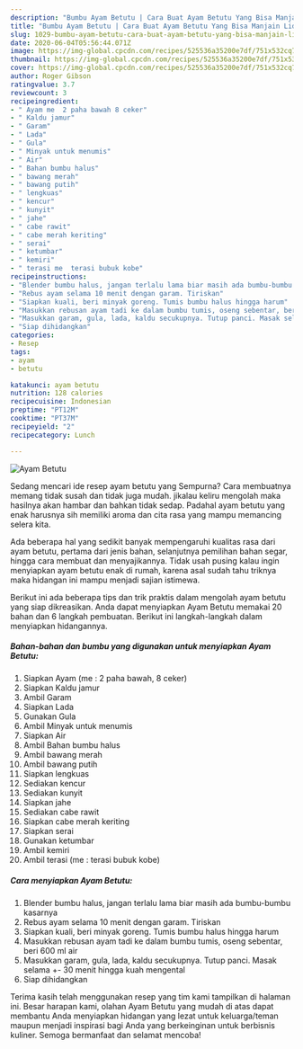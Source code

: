 ```yaml
---
description: "Bumbu Ayam Betutu | Cara Buat Ayam Betutu Yang Bisa Manjain Lidah"
title: "Bumbu Ayam Betutu | Cara Buat Ayam Betutu Yang Bisa Manjain Lidah"
slug: 1029-bumbu-ayam-betutu-cara-buat-ayam-betutu-yang-bisa-manjain-lidah
date: 2020-06-04T05:56:44.071Z
image: https://img-global.cpcdn.com/recipes/525536a35200e7df/751x532cq70/ayam-betutu-foto-resep-utama.jpg
thumbnail: https://img-global.cpcdn.com/recipes/525536a35200e7df/751x532cq70/ayam-betutu-foto-resep-utama.jpg
cover: https://img-global.cpcdn.com/recipes/525536a35200e7df/751x532cq70/ayam-betutu-foto-resep-utama.jpg
author: Roger Gibson
ratingvalue: 3.7
reviewcount: 3
recipeingredient:
- " Ayam me  2 paha bawah 8 ceker"
- " Kaldu jamur"
- " Garam"
- " Lada"
- " Gula"
- " Minyak untuk menumis"
- " Air"
- " Bahan bumbu halus"
- " bawang merah"
- " bawang putih"
- " lengkuas"
- " kencur"
- " kunyit"
- " jahe"
- " cabe rawit"
- " cabe merah keriting"
- " serai"
- " ketumbar"
- " kemiri"
- " terasi me  terasi bubuk kobe"
recipeinstructions:
- "Blender bumbu halus, jangan terlalu lama biar masih ada bumbu-bumbu kasarnya"
- "Rebus ayam selama 10 menit dengan garam. Tiriskan"
- "Siapkan kuali, beri minyak goreng. Tumis bumbu halus hingga harum"
- "Masukkan rebusan ayam tadi ke dalam bumbu tumis, oseng sebentar, beri 600 ml air"
- "Masukkan garam, gula, lada, kaldu secukupnya. Tutup panci. Masak selama +- 30 menit hingga kuah mengental"
- "Siap dihidangkan"
categories:
- Resep
tags:
- ayam
- betutu

katakunci: ayam betutu 
nutrition: 128 calories
recipecuisine: Indonesian
preptime: "PT12M"
cooktime: "PT37M"
recipeyield: "2"
recipecategory: Lunch

---
```



![Ayam Betutu](https://img-global.cpcdn.com/recipes/525536a35200e7df/751x532cq70/ayam-betutu-foto-resep-utama.jpg)

Sedang mencari ide resep ayam betutu yang Sempurna? Cara membuatnya memang tidak susah dan tidak juga mudah. jikalau keliru mengolah maka hasilnya akan hambar dan bahkan tidak sedap. Padahal ayam betutu yang enak harusnya sih memiliki aroma dan cita rasa yang mampu memancing selera kita.

Ada beberapa hal yang sedikit banyak mempengaruhi kualitas rasa dari ayam betutu, pertama dari jenis bahan, selanjutnya pemilihan bahan segar, hingga cara membuat dan menyajikannya. Tidak usah pusing kalau ingin menyiapkan ayam betutu enak di rumah, karena asal sudah tahu triknya maka hidangan ini mampu menjadi sajian istimewa.




Berikut ini ada beberapa tips dan trik praktis dalam mengolah ayam betutu yang siap dikreasikan. Anda dapat menyiapkan Ayam Betutu memakai 20 bahan dan 6 langkah pembuatan. Berikut ini langkah-langkah dalam menyiapkan hidangannya.

<!--inarticleads1-->

##### Bahan-bahan dan bumbu yang digunakan untuk menyiapkan Ayam Betutu:

1. Siapkan  Ayam (me : 2 paha bawah, 8 ceker)
1. Siapkan  Kaldu jamur
1. Ambil  Garam
1. Siapkan  Lada
1. Gunakan  Gula
1. Ambil  Minyak untuk menumis
1. Siapkan  Air
1. Ambil  Bahan bumbu halus
1. Ambil  bawang merah
1. Ambil  bawang putih
1. Siapkan  lengkuas
1. Sediakan  kencur
1. Sediakan  kunyit
1. Siapkan  jahe
1. Sediakan  cabe rawit
1. Siapkan  cabe merah keriting
1. Siapkan  serai
1. Gunakan  ketumbar
1. Ambil  kemiri
1. Ambil  terasi (me : terasi bubuk kobe)




<!--inarticleads2-->

##### Cara menyiapkan Ayam Betutu:

1. Blender bumbu halus, jangan terlalu lama biar masih ada bumbu-bumbu kasarnya
1. Rebus ayam selama 10 menit dengan garam. Tiriskan
1. Siapkan kuali, beri minyak goreng. Tumis bumbu halus hingga harum
1. Masukkan rebusan ayam tadi ke dalam bumbu tumis, oseng sebentar, beri 600 ml air
1. Masukkan garam, gula, lada, kaldu secukupnya. Tutup panci. Masak selama +- 30 menit hingga kuah mengental
1. Siap dihidangkan




Terima kasih telah menggunakan resep yang tim kami tampilkan di halaman ini. Besar harapan kami, olahan Ayam Betutu yang mudah di atas dapat membantu Anda menyiapkan hidangan yang lezat untuk keluarga/teman maupun menjadi inspirasi bagi Anda yang berkeinginan untuk berbisnis kuliner. Semoga bermanfaat dan selamat mencoba!
